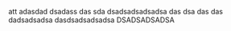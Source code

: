 att
adasdad
dsadass
das
sda
dsadsadsadsadsa
das
dsa
das
das
dadsadsadsa
dasdsadsadsadsa
DSADSADSADSA
